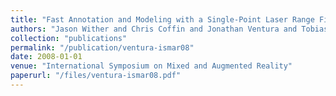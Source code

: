 ```yaml
---
title: "Fast Annotation and Modeling with a Single-Point Laser Range Finder"
authors: "Jason Wither and Chris Coffin and Jonathan Ventura and Tobias H{\"o}llerer"
collection: "publications"
permalink: "/publication/ventura-ismar08"
date: 2008-01-01
venue: "International Symposium on Mixed and Augmented Reality"
paperurl: "/files/ventura-ismar08.pdf"
---
```

